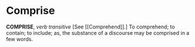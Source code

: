 # Comprise

**COMPRISE**, _verb transitive_ \[See [[Comprehend]].\] To comprehend; to contain; to include; as, the substance of a discourse may be comprised in a few words.